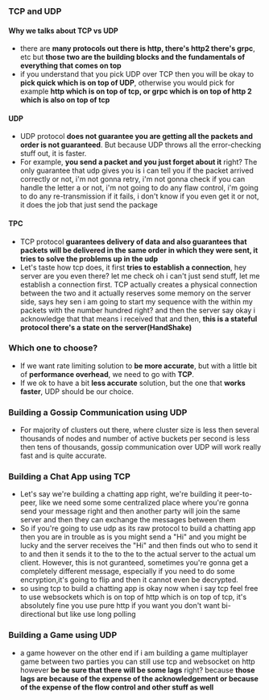 ### TCP and UDP
#### Why we talks about TCP vs UDP
- there are **many protocols out there is http, there's http2 there's grpc**, etc but **those two are the building blocks and the fundamentals of everything that comes on top**
- if you understand that you pick UDP over TCP then you will be okay to **pick quick which is on top of UDP**, otherwise you would pick for example **http which is on top of tcp, or grpc which is on top of http 2 which is also on top of tcp**
#### UDP
- UDP protocol **does not guarantee you are getting all the packets and order is not guaranteed**. But because UDP throws all the error-checking stuff out, it is faster.
- For example, **you send a packet and you just forget about it** right? The only guarantee that udp gives you is i can tell you if the packet arrived correctly or not, i'm not gonna retry,  i'm not gonna check if you can handle the letter a or not, i'm not going to do any flaw control, i'm going to do any re-transmission if it fails, i don't know if you even get it or not, it does the job that just send the package
#### TPC
- TCP protocol **guarantees delivery of data and also guarantees that packets will be delivered in the same order in which they were sent, it tries to solve the problems up in the udp**
- Let's taste how tcp does, it first **tries to establish a connection**, hey server are you even there? let me check oh i can't just send stuff, let me establish a connection first. TCP actually creates a physical connection between the two and it actually reserves some memory on the server side, says hey sen i am going to start my sequence with the within my packets with the number hundred right? and then the server say okay i acknowledge that that means i received that and then, **this is a stateful protocol there's a state on the server(HandShake)**
### Which one to choose?
- If we want rate limiting solution to **be more accurate**, but with a little bit of **performance overhead**, we need to go with **TCP**.
- If we ok to have a bit **less accurate** solution, but the one that **works faster**, UDP should be our choice.
### Building a Gossip Communication using UDP
- For majority of clusters out there, where cluster size is less then several thousands of nodes and number of active buckets per second is less then tens of thousands, gossip communication over UDP will work really fast and is quite accurate.
### Building a Chat App using TCP
- Let's say we're building a chatting app right, we're building it peer-to-peer, like we need some some centralized place
where you're gonna send your message right and then another party will join the same server and then they can exchange
the messages between them
- So if you're going to use udp as its raw protocol to build a chatting app then you are in trouble as is you might send a "Hi" and you might be lucky and the server receives the "Hi" and then finds out who to send it to and then it sends it to the to the to the actual server to the actual um client. However, this is not guranteed, sometimes  you're gonna get a
completely different message, especially if you need to do some encryption,it's going to flip and then it cannot even be decrypted.
- so using tcp to build a chatting app is okay now when i say tcp feel free to use websockets which is on top of http which is on top of tcp, it's absolutely fine you use pure http if you want you don't want bi-directional but like use long polling
### Building a Game using UDP
- a game however on the other end if i am building a game multiplayer game between two parties you can still use tcp and websocket on http however **be be sure that there will be some lags** right? because **those lags are because of the expense of the acknowledgement or because of the expense of the flow control and other stuff as well**
<!--stackedit_data:
eyJoaXN0b3J5IjpbLTEyNTI3MjA5MTgsLTY0NDQ2MjYwMiwxNz
IzMzY2OTRdfQ==
-->